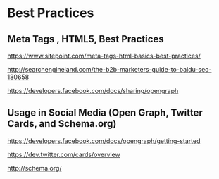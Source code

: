 # Best Practices  



## Meta Tags , HTML5, Best Practices  

https://www.sitepoint.com/meta-tags-html-basics-best-practices/  

http://searchengineland.com/the-b2b-marketers-guide-to-baidu-seo-180658 


https://developers.facebook.com/docs/sharing/opengraph  


## Usage in Social Media (Open Graph, Twitter Cards, and Schema.org)  


<meta property="og:title" content="The best site">
<meta property="og:image" content="link_to_image">
<meta property="og:description" content="description goes here">


https://developers.facebook.com/docs/opengraph/getting-started 

https://dev.twitter.com/cards/overview  


http://schema.org/  

